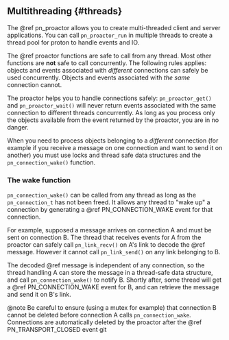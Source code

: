 ## Multithreading {#threads}

The @ref pn_proactor allows you to create multi-threaded client and server
applications. You can call `pn_proactor_run` in multiple threads to create a
thread pool for proton to handle events and IO.

The @ref proactor functions are safe to call from any thread. Most other
functions are **not** safe to call concurrently. The following rules applies:
objects and events associated with *different* connections can safely be used
concurrently. Objects and events associated with *the same* connection cannot.

The proactor helps you to handle connections safely: `pn_proactor_get()` and
`pn_proactor_wait()` will never return events associated with the same
connection to different threads concurrently. As long as you process only the
objects available from the event returned by the proactor, you are in no danger.

When you need to process objects belonging to a *different* connection (for
example if you receive a message on one connection and want to send it on
another) you must use locks and thread safe data structures and the
`pn_connection_wake()` function.

### The wake function

`pn_connection_wake()` can be called from any thread as long as the
`pn_connection_t` has not been freed. It allows any thread to "wake up" a
connection by generating a @ref PN\_CONNECTION\_WAKE event for that connection.

For example, supposed a message arrives on connection A and must be sent on
connection B. The thread that receives events for A from the proactor can safely
call `pn_link_recv()` on A's link to decode the @ref message. However it cannot
call `pn_link_send()` on any link belonging to B.

The decoded @ref message is independent of any connection, so the thread
handling A can store the message in a thread-safe data structure, and call
`pn_connection_wake()` to notify B. Shortly after, some thread will get a @ref
PN\_CONNECTION\_WAKE event for B, and can retrieve the message and send it
on B's link.

@note Be careful to ensure (using a mutex for example) that connection B
cannot be deleted before connection A calls `pn_connection_wake`. Connections
are automatically deleted by the proactor after the @ref PN\_TRANSPORT\_CLOSED event
git
